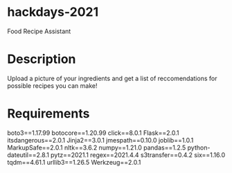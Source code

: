 # hackdays-2021
Food Recipe Assistant 

# Description
Upload a picture of your ingredients and get a list of reccomendations for possible recipes you can make!

# Requirements
boto3==1.17.99
botocore==1.20.99
click==8.0.1
Flask==2.0.1
itsdangerous==2.0.1
Jinja2==3.0.1
jmespath==0.10.0
joblib==1.0.1
MarkupSafe==2.0.1
nltk==3.6.2
numpy==1.21.0
pandas==1.2.5
python-dateutil==2.8.1
pytz==2021.1
regex==2021.4.4
s3transfer==0.4.2
six==1.16.0
tqdm==4.61.1
urllib3==1.26.5
Werkzeug==2.0.1

